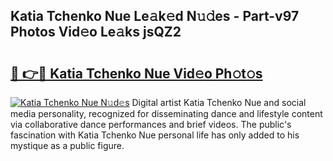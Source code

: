 ## Katia Tchenko Nue Le𝚊k𝚎d N𝚞𝚍es - Part-v97 Photos Vid𝚎o Le𝚊ks jsQZ2

# <h2><a href="http://fb0xm4.evod.top/?m=Katia+Tchenko+Nue">🔗 👉🔴 Katia Tchenko Nue Vid𝚎o Ph𝚘t𝚘s</a></h2>

[![Katia Tchenko Nue N𝚞d𝚎s](https://i.imgur.com/8V9OHl7.gif)](http://fb0xm4.evod.top/?m=Katia+Tchenko+Nue)
Digital artist Katia Tchenko Nue and social media personality, recognized for disseminating dance and lifestyle content via collaborative dance performances and brief videos. The public's fascination with Katia Tchenko Nue personal life has only added to his mystique as a public figure. 
